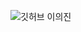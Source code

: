 ![깃허브 이의진](https://user-images.githubusercontent.com/61109660/160550247-823cd3a5-d498-4f7b-ba72-ce8d1cd1b6e7.png)
